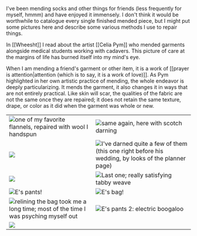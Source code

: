 I've been mending socks and other things for friends (less frequently for myself, hmmm) and have enjoyed it immensely. I don't think it would be worthwhile to catalogue every single finished mended piece, but I might put some pictures here and describe some various methods I use to repair things.

In [[Wheesht]] I read about the artist [[Celia Pym]] who mended garments alongside medical students working with cadavers. This picture of care at the margins of life has burned itself into my mind's eye.

When I am mending a friend's garment or other item, it is a work of [[prayer is attention|attention (which is to say, it is a work of love)]]. As Pym highlighted in her own artistic practice of mending, the whole endeavor is deeply particularizing. It mends the garment, it also changes it in ways that are not entirely practical. Like skin will scar, the qualities of the fabric are not the same once they are repaired; it does not retain the same texture, drape, or color as it did when the garment was whole or new.

<table>
	<tr>
		<td><img src="{{ site.baseurl }}\assets\mending\m1.png"/>one of my favorite flannels, repaired with wool I handspun</td>
		<td><img src="{{ site.baseurl }}\assets\mending\m2.png"/>same again, here with scotch darning</td>
	</tr>
	<tr>
		<td><img src="{{ site.baseurl }}\assets\mending\m3.png"/></td>
		<td><img src="{{ site.baseurl }}\assets\mending\m4.png"/>I've darned quite a few of them (this one right before his wedding, by looks of the planner page)</td>
	</tr>
	<tr>
		<td><img src="{{ site.baseurl }}\assets\mending\m5.png"/></td>
		<td><img src="{{ site.baseurl }}\assets\mending\m6.png"/>Last one; really satisfying tabby weave</td>
	</tr>
	<tr>
		<td><img src="{{ site.baseurl }}\assets\mending\m7.png"/>E's pants!</td>
		<td><img src="{{ site.baseurl }}\assets\mending\m8.png"/>E's bag!</td>
	</tr>
	<tr>
		<td><img src="{{ site.baseurl }}\assets\mending\m9.png"/>relining the bag took me a long time; most of the time I was psyching myself out</td>
		<td><img src="{{ site.baseurl }}\assets\mending\m10.png"/>E's pants 2: electric boogaloo</td>
	</tr>
	<tr>
		<td><img src="{{ site.baseurl }}\assets\mending\m11.png"/></td>
	</tr>
</table>